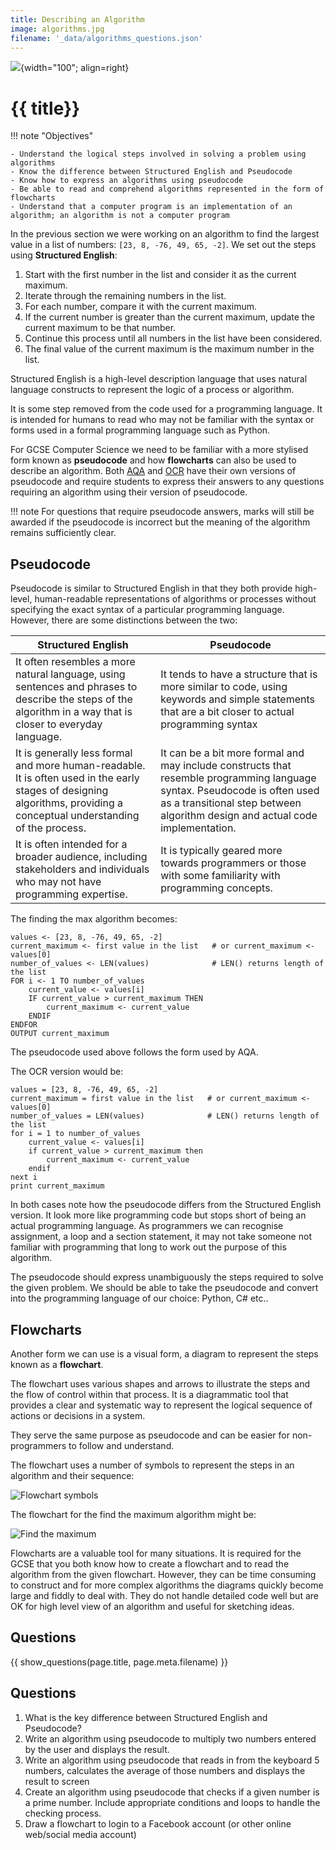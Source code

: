 ```yaml
---
title: Describing an Algorithm
image: algorithms.jpg
filename: '_data/algorithms_questions.json'
---
```


![](../../assets/images/topics/{{image}}){width="100"; align=right}

# {{ title}}

!!! note "Objectives"

    - Understand the logical steps involved in solving a problem using algorithms
    - Know the difference between Structured English and Pseudocode
    - Know how to express an algorithms using pseudocode
    - Be able to read and comprehend algorithms represented in the form of flowcharts
    - Understand that a computer program is an implementation of an algorithm; an algorithm is not a computer program

In the previous section we were working on an algorithm to find the largest value in a list of numbers: `[23, 8, -76, 49, 65, -2]`.  We set out the steps using **Structured English**:

1. Start with the first number in the list and consider it as the current maximum.
2. Iterate through the remaining numbers in the list.
3. For each number, compare it with the current maximum.
4. If the current number is greater than the current maximum, update the current maximum to be that number.
5. Continue this process until all numbers in the list have been considered.
6. The final value of the current maximum is the maximum number in the list.

Structured English is a high-level description language that uses natural language constructs to represent the logic of a process or algorithm. 

It is some step removed from the code used for a programming language.  It is intended for humans to read who may not be familiar with the syntax or forms used in a formal programming language such as Python.  

For GCSE Computer Science we need to be familiar with a more stylised form known as **pseudocode** and how **flowcharts** can also be used to describe an algorithm. Both [AQA](../../files/aqa_pseudocode.pdf) and [OCR](../../files/ocr_pseudocode.pdf) have their own versions of pseudocode and require students to express their answers to any questions requiring an algorithm using their version of pseudocode.

!!! note
     For questions that require pseudocode answers, marks will still be awarded if the pseudocode is incorrect but the meaning of the algorithm remains sufficiently clear.

## Pseudocode

Pseudocode is similar to Structured English in that they both provide high-level, human-readable representations of algorithms or processes without specifying the exact syntax of a particular programming language. However, there are some distinctions between the two:

| Structured English                                                                                                                                                      | Pseudocode                                                                                                                                                                                                 |
| ----------------------------------------------------------------------------------------------------------------------------------------------------------------------- | ---------------------------------------------------------------------------------------------------------------------------------------------------------------------------------------------------------- |
| It often resembles a more natural language, using sentences and phrases to describe the steps of the algorithm in a way that is closer to everyday language.            | It tends to have a structure that is more similar to code, using keywords and simple statements that are a bit closer to actual programming syntax                                                         |
| It is generally less formal and more human-readable. It is often used in the early stages of designing algorithms, providing a conceptual understanding of the process. | It can be a bit more formal and may include constructs that resemble programming language syntax. Pseudocode is often used as a transitional step between algorithm design and actual code implementation. |
| It is often intended for a broader audience, including stakeholders and individuals who may not have programming expertise.                                             | It is typically geared more towards programmers or those with some familiarity with programming concepts.                                                                                                  |

The finding the max algorithm becomes:

```plain
values <- [23, 8, -76, 49, 65, -2]
current_maximum <- first value in the list   # or current_maximum <- values[0]
number_of_values <- LEN(values)              # LEN() returns length of the list
FOR i <- 1 TO number_of_values
    current_value <- values[i]
    IF current_value > current_maximum THEN
        current_maximum <- current_value
    ENDIF
ENDFOR
OUTPUT current_maximum
```

The pseudocode used above follows the form used by AQA.  

The OCR version would be:

```plain
values = [23, 8, -76, 49, 65, -2]
current_maximum = first value in the list   # or current_maximum <- values[0]
number_of_values = LEN(values)              # LEN() returns length of the list
for i = 1 to number_of_values
    current_value <- values[i]
    if current_value > current_maximum then
        current_maximum <- current_value
    endif
next i
print current_maximum
```

In both cases note how the pseudocode differs from the Structured English version.  It look more like programming code but stops short of being an actual programming language.  As programmers we can recognise assignment, a loop and a section statement, it may not take someone not familiar with programming that long to work out the purpose of this algorithm.

The pseudocode should express unambiguously the steps required to solve the given problem.  We should be able to take the pseudocode and convert into the programming language of our choice: Python, C# etc..

## Flowcharts

Another form we can use is a visual form, a diagram to represent the steps known as a **flowchart**.

The flowchart uses various shapes and arrows to illustrate the steps and the flow of control within that process. It is a diagrammatic tool that provides a clear and systematic way to represent the logical sequence of actions or decisions in a system.

They serve the same purpose as pseudocode and can be easier for non-programmers to follow and understand.

The flowchart uses a number of symbols to represent the steps in an algorithm and their sequence:

![Flowchart symbols](../../assets/images/algorithms/flowchart-symbols.png)

The flowchart for the find the maximum algorithm might be:

![Find the maximum](../../assets/images/algorithms/find_max.png)

Flowcharts are a valuable tool for many situations.  It is required for the GCSE that you both know how to create a flowchart and to read the algorithm from the given flowchart.  However, they can be time consuming to construct and for more complex algorithms the diagrams quickly become large and fiddly to deal with.  They do not handle detailed code well but are OK for high level view of an algorithm and useful for sketching ideas.

## Questions

{{ show_questions(page.title, page.meta.filename) }}

## Questions

1.  What is the key difference between Structured English and Pseudocode?
2.  Write an algorithm using pseudocode to multiply two numbers entered by the user and displays the result.
3.  Write an algorithm using pseudocode that reads in from the keyboard 5 numbers, calculates the average of those numbers and displays the result to screen
4. Create an algorithm using pseudocode that checks if a given number is a prime number. Include appropriate conditions and loops to handle the checking process.
5.  Draw a flowchart to login to a Facebook account (or other online web/social media account)

